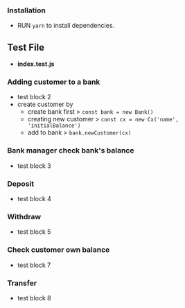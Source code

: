 

### Installation 
- RUN ```yarn```  to install dependencies.


## Test File
 - <strong>index.test.js</strong>

 
 ### Adding customer to a bank

 * test block 2
 * create customer by
    - create bank first > ```const bank = new Bank()```
    - creating new customer > ```const cx = new Cx('name', 'initialBalance')```
    - add to bank  > ```bank.newCustomer(cx)```

### Bank manager check bank's balance
 * test block 3


### Deposit
 * test block 4


### Withdraw 
 
 * test block 5


### Check customer own balance

 * test block 7

### Transfer

 * test block 8

